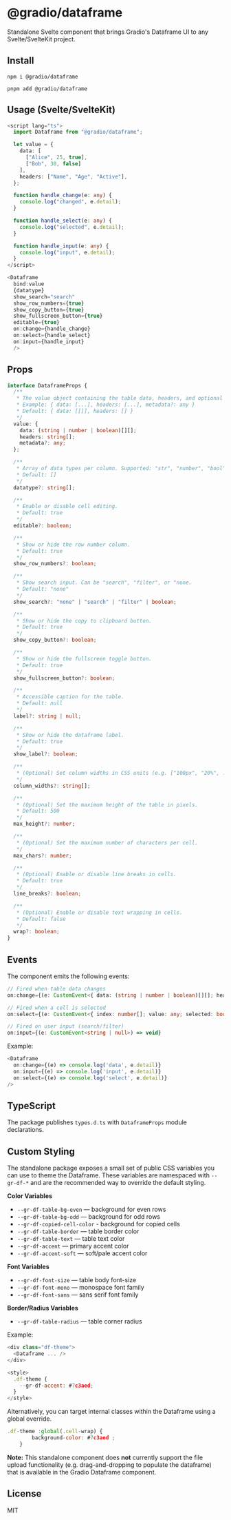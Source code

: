 # @gradio/dataframe

Standalone Svelte component that brings Gradio's Dataframe UI to any Svelte/SvelteKit project. 

## Install

```shell
npm i @gradio/dataframe
```
```shell
pnpm add @gradio/dataframe
```

## Usage (Svelte/SvelteKit)

```typescript
<script lang="ts">
  import Dataframe from "@gradio/dataframe";

  let value = {
    data: [
      ["Alice", 25, true],
      ["Bob", 30, false]
    ],
    headers: ["Name", "Age", "Active"],
  };

  function handle_change(e: any) {
    console.log("changed", e.detail);
  }

  function handle_select(e: any) {
    console.log("selected", e.detail);
  }

  function handle_input(e: any) {
    console.log("input", e.detail);
  }
</script>

<Dataframe
  bind:value
  {datatype}
  show_search="search"
  show_row_numbers={true}
  show_copy_button={true}
  show_fullscreen_button={true}
  editable={true}
  on:change={handle_change}
  on:select={handle_select}
  on:input={handle_input}
  />
```

## Props

```typescript
interface DataframeProps {
  /**
   * The value object containing the table data, headers, and optional metadata.
   * Example: { data: [...], headers: [...], metadata?: any }
   * Default: { data: [[]], headers: [] }
   */
  value: {
    data: (string | number | boolean)[][];
    headers: string[];
    metadata?: any;
  };

  /**
   * Array of data types per column. Supported: "str", "number", "bool", "date", "markdown", "html".
   * Default: []
   */
  datatype?: string[];

  /**
   * Enable or disable cell editing.
   * Default: true
   */
  editable?: boolean;

  /**
   * Show or hide the row number column.
   * Default: true
   */
  show_row_numbers?: boolean;

  /**
   * Show search input. Can be "search", "filter", or "none.
   * Default: "none"
   */
  show_search?: "none" | "search" | "filter" | boolean;

  /**
   * Show or hide the copy to clipboard button.
   * Default: true
   */
  show_copy_button?: boolean;

  /**
   * Show or hide the fullscreen toggle button.
   * Default: true
   */
  show_fullscreen_button?: boolean;

  /**
   * Accessible caption for the table.
   * Default: null
   */
  label?: string | null;

  /**
   * Show or hide the dataframe label.
   * Default: true
   */
  show_label?: boolean;

  /**
   * (Optional) Set column widths in CSS units (e.g. ["100px", "20%", ...]).
   */
  column_widths?: string[];

  /**
   * (Optional) Set the maximum height of the table in pixels.
   * Default: 500
   */
  max_height?: number;

  /**
   * (Optional) Set the maximum number of characters per cell.
   */
  max_chars?: number;

  /**
   * (Optional) Enable or disable line breaks in cells.
   * Default: true
   */
  line_breaks?: boolean;

  /**
   * (Optional) Enable or disable text wrapping in cells.
   * Default: false
   */
  wrap?: boolean;
}
```

## Events

The component emits the following events:

```typescript
// Fired when table data changes
on:change={(e: CustomEvent<{ data: (string | number | boolean)[][]; headers: string[]; metadata: any }>) => void}

// Fired when a cell is selected
on:select={(e: CustomEvent<{ index: number[]; value: any; selected: boolean }>) => void}

// Fired on user input (search/filter)
on:input={(e: CustomEvent<string | null>) => void}
```

Example:

```typescript
<Dataframe
  on:change={(e) => console.log('data', e.detail)}
  on:input={(e) => console.log('input', e.detail)}
  on:select={(e) => console.log('select', e.detail)}
/>
```

## TypeScript

The package publishes `types.d.ts` with `DataframeProps` module declarations.

## Custom Styling

The standalone package exposes a small set of public CSS variables you can use to theme the Dataframe. These variables are namespaced with `--gr-df-*` and are the recommended way to override the default styling.

**Color Variables**
- `--gr-df-table-bg-even` — background for even rows
- `--gr-df-table-bg-odd` — background for odd rows
- `--gr-df-copied-cell-color` - background for copied cells
- `--gr-df-table-border` — table border color
- `--gr-df-table-text` — table text color
- `--gr-df-accent` — primary accent color
- `--gr-df-accent-soft` — soft/pale accent color

**Font Variables**
- `--gr-df-font-size` — table body font-size
- `--gr-df-font-mono` — monospace font family
- `--gr-df-font-sans` — sans serif font family

**Border/Radius Variables**
- `--gr-df-table-radius` — table corner radius

Example:

```javascript
<div class="df-theme">
  <Dataframe ... />
</div>

<style>
  .df-theme {
    --gr-df-accent: #7c3aed;
  }
</style>
```

Alternatively, you can target internal classes within the Dataframe using a global override. 

```javascript
.df-theme :global(.cell-wrap) {
		background-color: #7c3aed ;
	}
```

**Note:** This standalone component does **not** currently support the file upload functionality (e.g. drag-and-dropping to populate the dataframe) that is available in the Gradio Dataframe component.


## License

MIT

